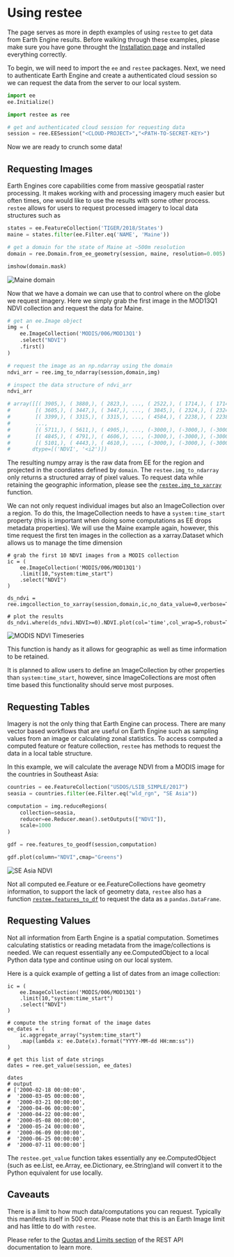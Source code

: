 # Using restee

The page serves as more in depth examples of using `restee` to get data from Earth Engine results. Before walking through these examples, please make sure you have gone throught the [Installation page](/restee/installation) and installed everything correctly.

To begin, we will need to import the `ee` and `restee` packages. Next, we need to authenticate Earth Engine and create a authenticated cloud session so we can request the data from the server to our local system.

```python
import ee
ee.Initialize()

import restee as ree

# get and authenticated cloud session for requesting data
session = ree.EESession("<CLOUD-PROJECT>","<PATH-TO-SECRET-KEY>")
```

Now we are ready to crunch some data!

## Requesting Images

Earth Engines core capabilities come from massive geospatial raster processing. It makes working with and processing imagery much easier but often times, one would like to use the results with some other process. `restee` allows for users to request processed imagery to local data structures such as

```python
states = ee.FeatureCollection('TIGER/2018/States')
maine = states.filter(ee.Filter.eq('NAME', 'Maine'))

# get a domain for the state of Maine at ~500m resolution
domain = ree.Domain.from_ee_geometry(session, maine, resolution=0.005)

imshow(domain.mask)
```

![Maine domain](img/domain_example.png)

Now that we have a domain we can use that to control where on the globe we request imagery. Here we simply grab the first image in the MOD13Q1 NDVI collection and request the data for Maine.

```python
# get an ee.Image object
img = (
    ee.ImageCollection('MODIS/006/MOD13Q1')
    .select("NDVI")
    .first()
)

# request the image as an np.ndarray using the domain
ndvi_arr = ree.img_to_ndarray(session,domain,img)

# inspect the data structure of ndvi_arr
ndvi_arr

# array([[( 3905,), ( 3880,), ( 2823,), ..., ( 2522,), ( 1714,), ( 1714,)],
#        [( 3605,), ( 3447,), ( 3447,), ..., ( 3845,), ( 2324,), ( 2324,)],
#        [( 3399,), ( 3315,), ( 3315,), ..., ( 4584,), ( 2238,), ( 2238,)],
#        ...,
#        [( 5711,), ( 5611,), ( 4905,), ..., (-3000,), (-3000,), (-3000,)],
#        [( 4845,), ( 4791,), ( 4606,), ..., (-3000,), (-3000,), (-3000,)],
#        [( 5101,), ( 4443,), ( 4610,), ..., (-3000,), (-3000,), (-3000,)]],
#       dtype=[('NDVI', '<i2')])
```

The resulting numpy array is the raw data from EE for the region and projected in the coordiates defined by `domain`. The `restee.img_to_ndarray` only returns a structured array of pixel values. To request data while retaining the geographic information, please see the [`restee.img_to_xarray`](/images/#restee.images.img_to_xarray) function.

We can not only request individual images but also an ImageCollection over a region. To do this, the ImageCollection needs to have a `system:time_start` property (this is important when doing some computations as EE drops metadata properties). We will use the Maine example again, however, this time request the first ten images in the collection as a xarray.Dataset which allows us to manage the time dimension

```
# grab the first 10 NDVI images from a MODIS collection
ic = (
    ee.ImageCollection('MODIS/006/MOD13Q1')
    .limit(10,"system:time_start")
    .select("NDVI")
)

ds_ndvi = ree.imgcollection_to_xarray(session,domain,ic,no_data_value=0,verbose=True)

# plot the results
ds_ndvi.where(ds_ndvi.NDVI>=0).NDVI.plot(col='time',col_wrap=5,robust=True,cmap='Greens')
```

![MODIS NDVI Timeseries](img/imgcollection_example.png)

This function is handy as it allows for geographic as well as time information to be retained.

It is planned to allow users to define an ImageCollection by other properties than `system:time_start`, however, since ImageCollections are most often time based this functionality should serve most purposes.

## Requesting Tables

Imagery is not the only thing that Earth Engine can process. There are many vector based workflows that are useful on Earth Engine such as sampling values from an image or calculating zonal statistics. To access computed a computed feature or feature collection, `restee` has methods to request the data in a local table structure.

In this example, we will calculate the average NDVI from a MODIS image for the countries in Southeast Asia:

```python
countries = ee.FeatureCollection("USDOS/LSIB_SIMPLE/2017")
seasia = countries.filter(ee.Filter.eq("wld_rgn", "SE Asia"))

computation = img.reduceRegions(
    collection=seasia,
    reducer=ee.Reducer.mean().setOutputs(["NDVI"]),
    scale=1000
)

gdf = ree.features_to_geodf(session,computation)

gdf.plot(column="NDVI",cmap="Greens")
```

![SE Asia NDVI](img/table_example.png)

Not all computed ee.Feature or ee.FeatureCollections have geometry information, to support the lack of geometry data, `restee` also has a function [`restee.features_to_df`](/restee/tables/#restee.features_to_df) to request the data as a `pandas.DataFrame`.

## Requesting Values

Not all information from Earth Engine is a spatial computation. Sometimes calculating statistics or reading metadata from the image/collections is needed. We can request essentially any ee.ComputedObject to a local Python data type and continue using on our local system.

Here is a quick example of getting a list of dates from an image collection:

```
ic = (
    ee.ImageCollection('MODIS/006/MOD13Q1')
    .limit(10,"system:time_start")
    .select("NDVI")
)

# compute the string format of the image dates
ee_dates = (
    ic.aggregate_array("system:time_start")
    .map(lambda x: ee.Date(x).format("YYYY-MM-dd HH:mm:ss"))
)

# get this list of date strings
dates = ree.get_value(session, ee_dates)

dates
# output 
# ['2000-02-18 00:00:00',
#  '2000-03-05 00:00:00',
#  '2000-03-21 00:00:00',
#  '2000-04-06 00:00:00',
#  '2000-04-22 00:00:00',
#  '2000-05-08 00:00:00',
#  '2000-05-24 00:00:00',
#  '2000-06-09 00:00:00',
#  '2000-06-25 00:00:00',
#  '2000-07-11 00:00:00']
```

The `restee.get_value` function takes essentially any ee.ComputedObject (such as ee.List, ee.Array, ee.Dictionary, ee.String)and will convert it to the Python equivalent for use locally.

## Caveauts

There is a limit to how much data/computations you can request. Typically this manifests itself in 500 error. Please note that this is an Earth Image limit and has little to do with `restee`.

Please refer to the [Quotas and Limits section](https://developers.google.com/earth-engine/reference#quota-and-limits) of the REST API documentation to learn more.
